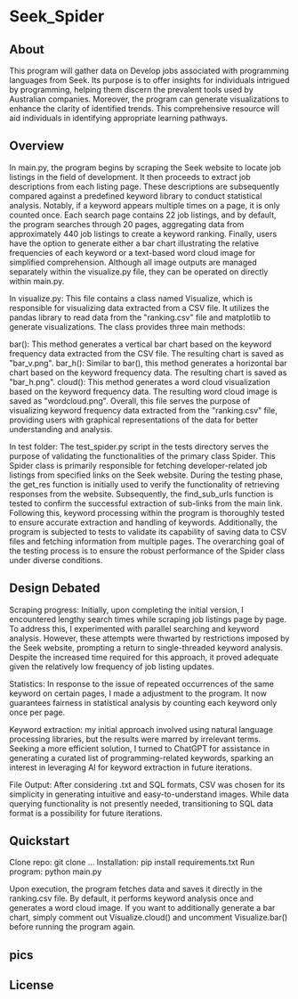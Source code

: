 # Seek_Spider
## About
This program will gather data on Develop jobs associated with programming languages from Seek. Its purpose is to offer insights for individuals intrigued by programming, helping them discern the prevalent tools used by Australian companies. Moreover, the program can generate visualizations to enhance the clarity of identified trends. This comprehensive resource will aid individuals in identifying appropriate learning pathways.


## Overview
In main.py, the program begins by scraping the Seek website to locate job listings in the field of development. It then proceeds to extract job descriptions from each listing page. These descriptions are subsequently compared against a predefined keyword library to conduct statistical analysis. Notably, if a keyword appears multiple times on a page, it is only counted once. Each search page contains 22 job listings, and by default, the program searches through 20 pages, aggregating data from approximately 440 job listings to create a keyword ranking. Finally, users have the option to generate either a bar chart illustrating the relative frequencies of each keyword or a text-based word cloud image for simplified comprehension. Although all image outputs are managed separately within the visualize.py file, they can be operated on directly within main.py.

In visualize.py: This file contains a class named Visualize, which is responsible for visualizing data extracted from a CSV file. It utilizes the pandas library to read data from the "ranking.csv" file and matplotlib to generate visualizations. The class provides three main methods:

bar(): This method generates a vertical bar chart based on the keyword frequency data extracted from the CSV file. The resulting chart is saved as "bar_v.png".
bar_h(): Similar to bar(), this method generates a horizontal bar chart based on the keyword frequency data. The resulting chart is saved as "bar_h.png".
cloud(): This method generates a word cloud visualization based on the keyword frequency data. The resulting word cloud image is saved as "wordcloud.png".
Overall, this file serves the purpose of visualizing keyword frequency data extracted from the "ranking.csv" file, providing users with graphical representations of the data for better understanding and analysis.

In test folder: The test_spider.py script in the tests directory serves the purpose of validating the functionalities of the primary class Spider. This Spider class is primarily responsible for fetching developer-related job listings from specified links on the Seek website. During the testing phase, the get_res function is initially used to verify the functionality of retrieving responses from the website. Subsequently, the find_sub_urls function is tested to confirm the successful extraction of sub-links from the main link. Following this, keyword processing within the program is thoroughly tested to ensure accurate extraction and handling of keywords. Additionally, the program is subjected to tests to validate its capability of saving data to CSV files and fetching information from multiple pages. The overarching goal of the testing process is to ensure the robust performance of the Spider class under diverse conditions.

## Design Debated
Scraping progress: Initially, upon completing the initial version, I encountered lengthy search times while scraping job listings page by page. To address this, I experimented with parallel searching and keyword analysis. However, these attempts were thwarted by restrictions imposed by the Seek website, prompting a return to single-threaded keyword analysis. Despite the increased time required for this approach, it proved adequate given the relatively low frequency of job listing updates.

Statistics: In response to the issue of repeated occurrences of the same keyword on certain pages, I made a adjustment to the program. It now guarantees fairness in statistical analysis by counting each keyword only once per page.

Keyword extraction: my initial approach involved using natural language processing libraries, but the results were marred by irrelevant terms. Seeking a more efficient solution, I turned to ChatGPT for assistance in generating a curated list of programming-related keywords, sparking an interest in leveraging AI for keyword extraction in future iterations.

File Output: After considering .txt and SQL formats, CSV was chosen for its simplicity in generating intuitive and easy-to-understand images. While data querying functionality is not presently needed, transitioning to SQL data format is a possibility for future iterations.

## Quickstart
Clone repo:
git clone ...
Installation:
pip install requirements.txt
Run program:
python main.py

Upon execution, the program fetches data and saves it directly in the ranking.csv file. By default, it performs keyword analysis once and generates a word cloud image. If you want to additionally generate a bar chart, simply comment out Visualize.cloud() and uncomment Visualize.bar() before running the program again.

## pics
## License

